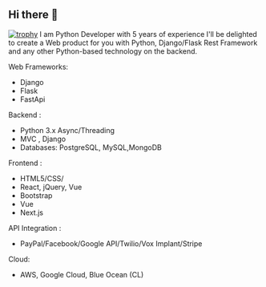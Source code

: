## Hi there 👋

<!--
**Takeru522/Takeru522** is a ✨ _special_ ✨ repository because its `README.md` (this file) appears on your GitHub profile.

Here are some ideas to get you started:
==============
- 🔭 I’m currently working on ...
- 🌱 I’m currently learning ...
- 👯 I’m looking to collaborate on ...
- 🤔 I’m looking for help with ...
- 💬 Ask me about ...
- 📫 How to reach me: ...
- 😄 Pronouns: ...
- ⚡ Fun fact: ...
-->
[![trophy](https://github-profile-trophy.vercel.app/?username=Takeru522&theme=darkhub)](https://github.com/ryo-ma/github-profile-trophy)
I am Python Developer with 5 years of experience I'll be delighted to create a Web product for you with Python, Django/Flask Rest Framework and any other Python-based technology on the backend.

Web Frameworks:
  - Django
  - Flask
  - FastApi
    
Backend :
  - Python 3.x Async/Threading
  - MVC , Django
  - Databases: PostgreSQL, MySQL,MongoDB

Frontend :
  - HTML5/CSS/
  - React, jQuery, Vue
  - Bootstrap
  - Vue
  - Next.js

API Integration :
  - PayPal/Facebook/Google API/Twilio/Vox Implant/Stripe

Cloud:
  - AWS, Google Cloud, Blue Ocean (CL)
    
